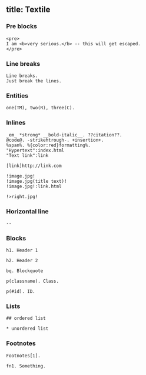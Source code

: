 title: Textile
---

### Pre blocks

    <pre>
    I am <b>very serious.</b> -- this will get escaped.
    </pre>

### Line breaks

    Line breaks.
    Just break the lines.

### Entities

    one(TM), two(R), three(C).

### Inlines

    _em_ *strong* __bold-italic__. ??citation??.
    @code@. -strikehtrough-. +insertion+.
    %span%. %{color:red}formatting%.
    "Hypertext":index.html
    "Text link":link
    
    [link]http://link.com
    
    !image.jpg!
    !image.jpg(title text)!
    !image.jpg!:link.html
    
    !>right.jpg!

### Horizontal line

    --

### Blocks

    h1. Header 1
    
    h2. Header 2
    
    bq. Blockquote
    
    p(classname). Class.
    
    p(#id). ID.
    
### Lists

    ## ordered list
    
    * unordered list
    
### Footnotes

    Footnotes[1].
    
    fn1. Something.

